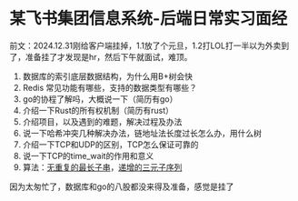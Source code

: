 # 某飞书集团信息系统-后端日常实习面经
前文：2024.12.31刚给客户端挂掉，1.1放了个元旦，1.2打LOL打一半以为外卖到了，准备挂了才发现是hr，然后下午就面试，难顶。


1. 数据库的索引底层数据结构，为什么用B+树会快
2.  Redis 常见功能有哪些，支持的数据类型有哪些？
3.  go的协程了解吗，大概说一下（简历有go）
4.  介绍一下Rust的所有权机制（简历有rust）
5.  介绍项目，以及遇到的难题，解决过程及办法
6.  说一下哈希冲突几种解决办法，链地址法长度过长怎么办，用什么树
7.  介绍一下TCP和UDP的区别，TCP怎么保证可靠的
8.  说一下TCP的time_wait的作用和意义
9.  算法：[无重复的最长子串](https://leetcode.cn/problems/longest-substring-without-repeating-characters/description/?envType=study-plan-v2&envId=top-100-liked)，[递增的三元子序列](https://leetcode.cn/problems/increasing-triplet-subsequence/description/)  

因为太匆忙了，数据库和go的八股都没来得及准备，感觉是挂了